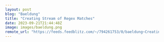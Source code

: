 ```yaml
---
layout: post
blog: "Baeldung"
title: "Creating Stream of Regex Matches"
date: 2023-09-21T21:44:48Z
image: images/baeldung.png
remote_url: "https://feeds.feedblitz.com/~/794261753/0/baeldung~Creating-Stream-of-Regex-Matches"
---
```

